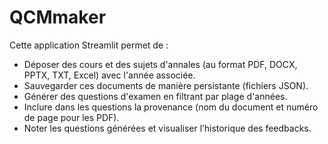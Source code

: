 # QCMmaker

Cette application Streamlit permet de :
- Déposer des cours et des sujets d'annales (au format PDF, DOCX, PPTX, TXT, Excel) avec l'année associée.
- Sauvegarder ces documents de manière persistante (fichiers JSON).
- Générer des questions d'examen en filtrant par plage d'années.
- Inclure dans les questions la provenance (nom du document et numéro de page pour les PDF).
- Noter les questions générées et visualiser l’historique des feedbacks.

